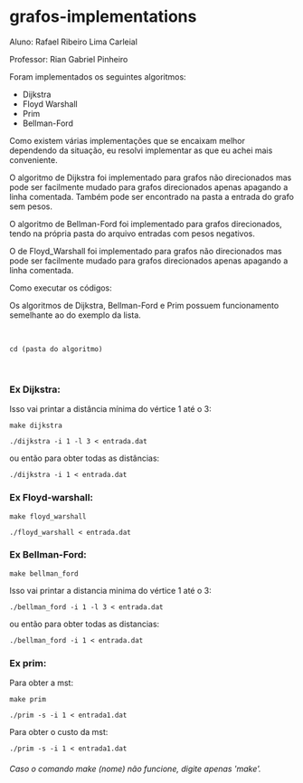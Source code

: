   # grafos-implementations
  
  
  Aluno: Rafael Ribeiro Lima Carleial
  
  Professor: Rian Gabriel Pinheiro
  
  
  Foram implementados os seguintes algoritmos:

  - Dijkstra
  - Floyd Warshall
  - Prim
  - Bellman-Ford

  Como existem várias implementações que se encaixam melhor dependendo da situação, eu resolvi implementar as que eu achei mais conveniente.

  O algoritmo de Dijkstra foi implementado para grafos não direcionados mas pode ser facilmente mudado para grafos direcionados apenas apagando a linha comentada. Também pode ser encontrado na pasta a entrada do grafo sem pesos.

  O algoritmo de Bellman-Ford foi implementado para grafos direcionados, tendo na própria pasta do arquivo entradas com pesos negativos.

  O de Floyd_Warshall foi implementado para grafos não direcionados mas pode ser facilmente mudado para grafos direcionados apenas apagando a linha comentada.

  Como executar os códigos:

  Os algoritmos de Dijkstra, Bellman-Ford e Prim possuem funcionamento semelhante ao do exemplo da lista.
  
  
<br>

```
cd (pasta do algoritmo)
```

<br>

### Ex Dijkstra:


  Isso vai printar a distância mínima do vértice 1 até o 3:
  
```
make dijkstra
```
```
./dijkstra -i 1 -l 3 < entrada.dat
```

  ou então para obter todas as distâncias:
  
```
./dijkstra -i 1 < entrada.dat
```


### Ex Floyd-warshall:


```
make floyd_warshall
```
```
./floyd_warshall < entrada.dat
```


### Ex Bellman-Ford:


```
make bellman_ford
```
  Isso vai printar a distancia minima do vértice 1 até o 3:
  
```
./bellman_ford -i 1 -l 3 < entrada.dat
```
  


  ou então para obter todas as distancias:

```
./bellman_ford -i 1 < entrada.dat
```



### Ex prim:


Para obter a mst:

```
make prim
```
```
./prim -s -i 1 < entrada1.dat
```
  


  Para obter o custo da mst:
```
./prim -s -i 1 < entrada1.dat
```


###### Caso o comando make (nome) não funcione, digite apenas 'make'.
